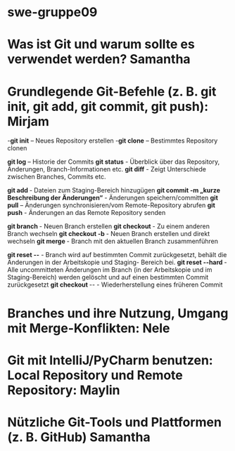# swe-gruppe09
# Was ist Git und warum sollte es verwendet werden? Samantha
# Grundlegende Git-Befehle (z. B. git init, git add, git commit, git push): Mirjam

-**git init** – Neues Repository erstellen
-**git clone** <repository-url> – Bestimmtes Repository clonen

**git log** – Historie der Commits
**git status** - Überblick über das Repository, Änderungen, Branch-Informationen etc.
**git diff** - Zeigt Unterschiede zwischen Branches, Commits etc. 

**git add <Dateiname>** - Dateien zum Staging-Bereich hinzugügen
**git commit -m „kurze Beschreibung der Änderungen“** - Änderungen speichern/committen
**git pull** – Änderungen synchronisieren/vom Remote-Repository abrufen
**git push** -  Änderungen an das Remote Repository senden

**git branch <branch-name>** - Neuen Branch erstellen
**git checkout <branch-name>** - Zu einem anderen Branch wechseln
**git checkout -b <branch-name>** - Neuen Branch erstellen und direkt wechseln
**git merge <branch-name>** - Branch mit den aktuellen Branch zusammenführen

**git reset --<commit-hash>** -  Branch wird auf bestimmten Commit zurückgesetzt, behält die Änderungen in der Arbeitskopie und Staging-  Bereich bei. 
**git reset --hard <commit-hash>** - Alle uncommitteten Änderungen im Branch (in der Arbeitskopie und im Staging-Bereich)  werden gelöscht und auf einen bestimmten Commit zurückgesetzt
**git checkout <commit-hash>** -- <dateiname> - Wiederherstellung eines früheren Commit

# Branches und ihre Nutzung, Umgang mit Merge-Konflikten: Nele
# Git mit IntelliJ/PyCharm benutzen: Local Repository und Remote Repository: Maylin
# Nützliche Git-Tools und Plattformen (z. B. GitHub) Samantha
